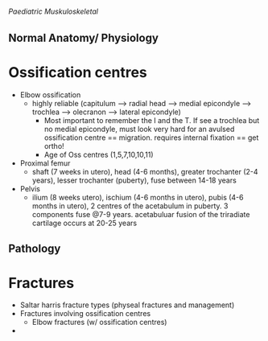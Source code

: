 ###### Paediatric Muskuloskeletal

Normal Anatomy/ Physiology
--------------------------

# Ossification centres
- Elbow ossification
    + highly reliable (capitulum  --> radial head --> medial epicondyle --> trochlea --> olecranon --> lateral epicondyle)
        * Most important to remember the I and the T. If see a trochlea but no medial epicondyle, must look very hard for an avulsed ossification centre == migration. requires internal fixation == get ortho!
        * Age of Oss centres (1,5,7,10,10,11)
- Proximal femur
    + shaft (7 weeks in utero), head (4-6 months), greater trochanter (2-4 years), lesser trochanter (puberty), fuse between 14-18 years 
- Pelvis
    + ilium (8 weeks utero), ischium (4-6 months in utero), pubis (4-6 months in utero), 2 centres of the acetabulum in puberty. 3 components fuse @7-9 years. acetabuluar fusion of the triradiate cartilage occurs at 20-25 years







Pathology
---------

# Fractures
- Saltar harris fracture types (physeal fractures and management)
- Fractures involving ossification centres
    + Elbow fractures (w/ ossification centres)
-